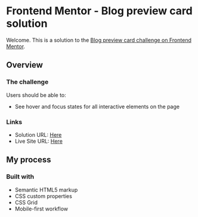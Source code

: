 # Frontend Mentor - Blog preview card solution

Welcome. This is a solution to the [Blog preview card challenge on Frontend Mentor](https://www.frontendmentor.io/challenges/blog-preview-card-ckPaj01IcS).

## Overview

### The challenge

Users should be able to:

- See hover and focus states for all interactive elements on the page


### Links

- Solution URL: [Here](https://www.frontendmentor.io/challenges/blog-preview-card-ckPaj01IcS/hub)
- Live Site URL: [Here](https://edtwelve.github.io/Blog-Preview-Card/)

## My process

### Built with

- Semantic HTML5 markup
- CSS custom properties
- CSS Grid
- Mobile-first workflow